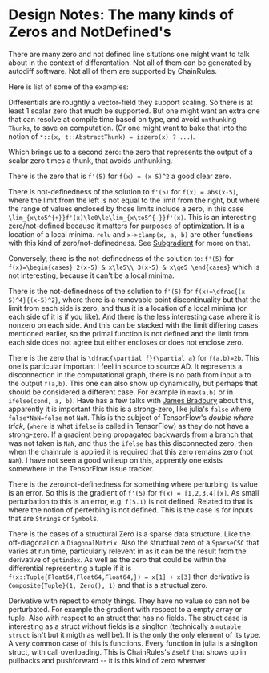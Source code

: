 # Design Notes: The many kinds of Zeros and NotDefined's

There are many zero and not defined line situtions one might want to talk about in the context of differentation.
Not all of them can be generated by autodiff software.
Not all of them are supported by ChainRules.


Here is list of some of the examples:

Differentials are roughtly a vector-field they support scaling.
So there is at least 1 scalar zero that much be supported.
But one might want an extra one that can resolve at compile time based on type, and avoid `unthunk`ing `Thunks`, to save on computation.
(Or one might want to bake that into the notion of `*::(x, t::AbstractThunk) = iszero(x) ? ...`).

Which brings us to a second zero:
the zero that represents the output of a scalar zero times a thunk, that avoids unthunking.


There is the zero that is `f'(5)` for ``f(x) = (x-5)^2`` a good clear zero.

There is not-definedness of the solution to `f'(5)` for ``f(x) = abs(x-5)``,
where the limit from the left is not equal to the limit from the right,
but where the range of values enclosed by those limits include a zero,
in this case ``\lim_{x\to5^{+}}f'(x)\le0\le\lim_{x\to5^{-}}f'(x)``.
This is an interesting zero/not-defined because it matters for purposes of optimization.
It is a location of a local minima.
`relu` and `x->clamp(x, a, b)` are other functions with this kind of zero/not-definedness.
See [Subgradient](https://en.wikipedia.org/wiki/Subgradient_method) for more on that.

Conversely, there is the not-definedness of the solution to: `f'(5)` for ``f(x)=\begin{cases}
2(x-5) & x\le5\\
3(x-5) & x\ge5
\end{cases}``
 which is not interesting, because it can't be a local minima.


There is the not-definedness of the solution to `f'(5)` for ``f(x)=\dfrac{(x-5)^4}{(x-5)^2}``,
where there is a removable point discontinuality but that the limit from each side is zero, and thus it is a location of a local minima (or each side of it is if you like).
And there is the less interesting case where it is nonzero on each side.
And this can be stacked with the limit differing cases mentioned earlier, so the primal function is not defined and the limit from each side does not agree but either encloses or does not enclose zero.


There is the zero that is `\dfrac{\partial f}{\partial a}` for ``f(a,b)=2b``.
This one is particular important I feel in source to source AD.
It represents a disconnection in the computational graph, there is no path from input ``a`` to the output ``f(a,b)``.
This one can also show up dynamically, but perhaps that should be considered a different case.
For example in `max(a,b)` or in ``ifelse(cond, a, b)``.
Have has a few talks with [James Bradbury](https://github.com/jekbradbury) about this, apparently it is important this this is a strong-zero, like julia's `false` where `false*NaN=false` not `NaN`.
This is the subject of TensorFlow's _double where trick_, (`where` is what `ifelse` is called in TensorFlow) as they do not have a strong-zero.
If a gradient being propagated backwards from a branch that was not taken is `NaN`, and thus the `ifelse` has this disconnected zero,  then when the chainrule is applied it is required that this zero remains zero (not `NaN`).
I have not seen a good writeup on this, apprently one exists somewhere in the TensorFlow issue tracker.

There is the zero/not-definedness for something where perturbing its value is an error.
So this is the gradient of `f'(5)` for ``f(x) = [1,2,3,4][x]``.
As small perturbation to this is an error, e.g. `f(5.1)` is not defined.
Related to that is where the notion of perterbing is not defined.
This is the case is for inputs that are `String`s or `Symbol`s.

There is the cases of a structural Zero is a sparse data structure.
Like the off-diagonal on a `DiagonalMatrix`.
Also the structual zero of a `SparseCSC` that varies at run time, particularly relevent in as it can be the result from the derivative of `getindex`.
As well as the zero that could be within the differential representing a tuple
if it is ``f(x::Tuple{Float64,Float64,Float64,}) = x[1] + x[3]``
then derivative is `Composite{Tuple}(1, Zero(), 1)` and that is a structual zero.

Derivative with repect to empty things.
They have no value so can not be perturbated.
For example the gradient with respect to a empty array or tuple.
Also with respect to an struct that has no fields.
The struct case is interesting as a struct without fields is a singlton
(technically a `mutable struct` isn't but it migth as well be).
It is the only the only element of its type.
A very common case of this is functions.
Every function in julia is a singlton struct, with call overloading.
This is ChainRules's `Δself` that shows up in pullbacks and pushforward -- it is this kind of zero whenver
